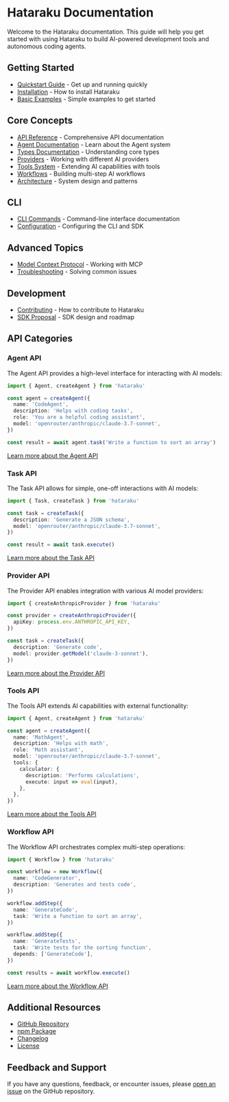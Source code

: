# Hataraku Documentation

Welcome to the Hataraku documentation. This guide will help you get started with using Hataraku to build AI-powered
development tools and autonomous coding agents.

## Getting Started

- [Quickstart Guide](./quickstart.md) - Get up and running quickly
- [Installation](../README.md#installation) - How to install Hataraku
- [Basic Examples](../examples/README.md) - Simple examples to get started

## Core Concepts

- [API Reference](./api-reference.md) - Comprehensive API documentation
- [Agent Documentation](./agent.md) - Learn about the Agent system
- [Types Documentation](./types.md) - Understanding core types
- [Providers](./providers.md) - Working with different AI providers
- [Tools System](./tools.md) - Extending AI capabilities with tools
- [Workflows](./workflow-proposal.md) - Building multi-step AI workflows
- [Architecture](./architecture.md) - System design and patterns

## CLI

- [CLI Commands](./cli-commands.md) - Command-line interface documentation
- [Configuration](./configuration.md) - Configuring the CLI and SDK

## Advanced Topics

- [Model Context Protocol](./mcp.md) - Working with MCP
- [Troubleshooting](./troubleshooting.md) - Solving common issues

## Development

- [Contributing](../CONTRIBUTING.md) - How to contribute to Hataraku
- [SDK Proposal](./sdk-proposal.md) - SDK design and roadmap

## API Categories

### Agent API

The Agent API provides a high-level interface for interacting with AI models:

```typescript
import { Agent, createAgent } from 'hataraku'

const agent = createAgent({
  name: 'CodeAgent',
  description: 'Helps with coding tasks',
  role: 'You are a helpful coding assistant',
  model: 'openrouter/anthropic/claude-3.7-sonnet',
})

const result = await agent.task('Write a function to sort an array')
```

[Learn more about the Agent API](./agent.md)

### Task API

The Task API allows for simple, one-off interactions with AI models:

```typescript
import { Task, createTask } from 'hataraku'

const task = createTask({
  description: 'Generate a JSON schema',
  model: 'openrouter/anthropic/claude-3.7-sonnet',
})

const result = await task.execute()
```

[Learn more about the Task API](./api-reference.md#task)

### Provider API

The Provider API enables integration with various AI model providers:

```typescript
import { createAnthropicProvider } from 'hataraku'

const provider = createAnthropicProvider({
  apiKey: process.env.ANTHROPIC_API_KEY,
})

const task = createTask({
  description: 'Generate code',
  model: provider.getModel('claude-3-sonnet'),
})
```

[Learn more about the Provider API](./providers.md)

### Tools API

The Tools API extends AI capabilities with external functionality:

```typescript
import { Agent, createAgent } from 'hataraku'

const agent = createAgent({
  name: 'MathAgent',
  description: 'Helps with math',
  role: 'Math assistant',
  model: 'openrouter/anthropic/claude-3.7-sonnet',
  tools: {
    calculator: {
      description: 'Performs calculations',
      execute: input => eval(input),
    },
  },
})
```

[Learn more about the Tools API](./tools.md)

### Workflow API

The Workflow API orchestrates complex multi-step operations:

```typescript
import { Workflow } from 'hataraku'

const workflow = new Workflow({
  name: 'CodeGenerator',
  description: 'Generates and tests code',
})

workflow.addStep({
  name: 'GenerateCode',
  task: 'Write a function to sort an array',
})

workflow.addStep({
  name: 'GenerateTests',
  task: 'Write tests for the sorting function',
  depends: ['GenerateCode'],
})

const results = await workflow.execute()
```

[Learn more about the Workflow API](./workflow-proposal.md)

## Additional Resources

- [GitHub Repository](https://github.com/turlockmike/hataraku)
- [npm Package](https://www.npmjs.com/package/hataraku)
- [Changelog](../CHANGELOG.md)
- [License](../LICENSE)

## Feedback and Support

If you have any questions, feedback, or encounter issues, please
[open an issue](https://github.com/turlockmike/hataraku/issues) on the GitHub repository.
